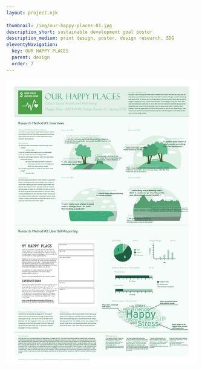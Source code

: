 ```yaml
---
layout: project.njk

thumbnail: /img/our-happy-places-01.jpg
description_short: sustainable development goal poster
description_medium: print design, poster, design research, SDG
eleventyNavigation:
  key: OUR HAPPY PLACES
  parent: design
  order: 7
---
```


![Our Happy Places Poster](/img/our-happy-places-poster.jpg)
